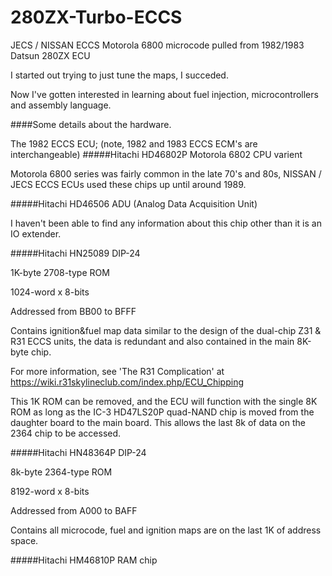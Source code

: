 # 280ZX-Turbo-ECCS
JECS / NISSAN ECCS Motorola 6800 microcode pulled from 1982/1983 Datsun 280ZX ECU

I started out trying to just tune the maps, I succeded.

Now I've gotten interested in learning about fuel injection, microcontrollers and assembly language.



####Some details about the hardware. 

The 1982 ECCS ECU; (note, 1982 and 1983 ECCS ECM's are interchangeable) 
#####Hitachi HD46802P﻿ Motorola 6802 CPU varient

Motorola 6800 series was fairly common in the late 70's and 80s, NISSAN / JECS ECCS ECUs used these chips up until around 1989. 
 
 
#####Hitachi HD46506 ADU (Analog Data Acquisition Unit)

I haven't been able to find any information about this chip other than it is an IO extender. 




#####Hitachi HN25089﻿ DIP-24

1K-byte 2708-type ROM 

1024-word x 8-bits 

Addressed from BB00 to BFFF

Contains ignition&fuel map data similar to the design of the dual-chip Z31 & R31 ECCS units, the data is redundant and also contained in the main 8K-byte chip. 

For more information, see 'The R31 Complication' at  https://wiki.r31skylineclub.com/index.php/ECU_Chipping 

This 1K ROM can be removed, and the ECU will function with the single 8K ROM as long as the IC-3 HD47LS20P quad-NAND chip is moved from the daughter board to the main board.  This allows the last 8k of data on the 2364 chip to be accessed. 



#####Hitachi HN48364P DIP-24﻿

8k-byte 2364-type ROM

8192-word x 8-bits

Addressed from A000 to BAFF

Contains all microcode, fuel and ignition maps are on the last 1K of address space. 

#####Hitachi HM46810P RAM chip
